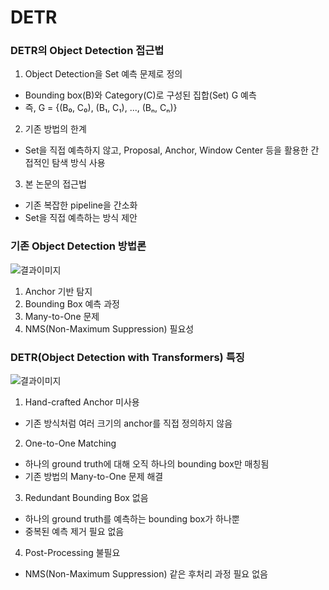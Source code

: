 # DETR
### DETR의 Object Detection 접근법
1) Object Detection을 Set 예측 문제로 정의
- Bounding box(B)와 Category(C)로 구성된 집합(Set) G 예측
- 즉, G = {(B₀, C₀), (B₁, C₁), ..., (Bₙ, Cₙ)}

2) 기존 방법의 한계
- Set을 직접 예측하지 않고, Proposal, Anchor, Window Center 등을 활용한 간접적인 탐색 방식 사용

3) 본 논문의 접근법
- 기존 복잡한 pipeline을 간소화
- Set을 직접 예측하는 방식 제안

### 기존 Object Detection 방법론
![결과이미지](./data/1.png)
1) Anchor 기반 탐지
2) Bounding Box 예측 과정
3) Many-to-One 문제
4) NMS(Non-Maximum Suppression) 필요성

### DETR(Object Detection with Transformers) 특징
![결과이미지](./data/2.png)
1) Hand-crafted Anchor 미사용  
  - 기존 방식처럼 여러 크기의 anchor를 직접 정의하지 않음  

2) One-to-One Matching  
  - 하나의 ground truth에 대해 오직 하나의 bounding box만 매칭됨  
  - 기존 방법의 Many-to-One 문제 해결

3) Redundant Bounding Box 없음
  - 하나의 ground truth를 예측하는 bounding box가 하나뿐
  - 중복된 예측 제거 필요 없음 

4) Post-Processing 불필요
  - NMS(Non-Maximum Suppression) 같은 후처리 과정 필요 없음
